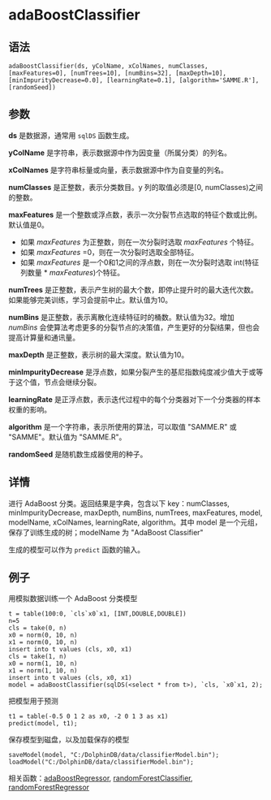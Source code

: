 # adaBoostClassifier

## 语法

`adaBoostClassifier(ds, yColName, xColNames, numClasses,
[maxFeatures=0], [numTrees=10], [numBins=32], [maxDepth=10],
[minImpurityDecrease=0.0], [learningRate=0.1], [algorithm='SAMME.R'],
[randomSeed])`

## 参数

**ds** 是数据源，通常用 `sqlDS` 函数生成。

**yColName** 是字符串，表示数据源中作为因变量（所属分类）的列名。

**xColNames** 是字符串标量或向量，表示数据源中作为自变量的列名。

**numClasses** 是正整数，表示分类数目。y 列的取值必须是[0, numClasses)之间的整数。

**maxFeatures** 是一个整数或浮点数，表示一次分裂节点选取的特征个数或比例。默认值是0。

* 如果 *maxFeatures* 为正整数，则在一次分裂时选取
  *maxFeatures* 个特征。
* 如果 *maxFeatures* =0，则在一次分裂时选取全部特征。
* 如果 *maxFeatures* 是一个0和1之间的浮点数，则在一次分裂时选取 int(特征列数量
  \* *maxFeatures*)个特征。

**numTrees** 是正整数，表示产生树的最大个数，即停止提升时的最大迭代次数。如果能够完美训练，学习会提前中止。默认值为10。

**numBins** 是正整数，表示离散化连续特征时的桶数。默认值为32。增加 *numBins*
会使算法考虑更多的分裂节点的决策值，产生更好的分裂结果，但也会提高计算量和通讯量。

**maxDepth** 是正整数，表示树的最大深度。默认值为10。

**minImpurityDecrease** 是浮点数，如果分裂产生的基尼指数纯度减少值大于或等于这个值，节点会继续分裂。

**learningRate** 是正浮点数，表示迭代过程中的每个分类器对下一个分类器的样本权重的影响。

**algorithm** 是一个字符串，表示所使用的算法，可以取值 "SAMME.R" 或 "SAMME"。默认值为 "SAMME.R"。

**randomSeed** 是随机数生成器使用的种子。

## 详情

进行 AdaBoost 分类。返回结果是字典，包含以下 key：numClasses, minImpurityDecrease,
maxDepth, numBins, numTrees, maxFeatures, model, modelName, xColNames, learningRate,
algorithm。其中 model 是一个元组，保存了训练生成的树；modelName 为 "AdaBoost Classifier"

生成的模型可以作为 `predict` 函数的输入。

## 例子

用模拟数据训练一个 AdaBoost 分类模型

```
t = table(100:0, `cls`x0`x1, [INT,DOUBLE,DOUBLE])
n=5
cls = take(0, n)
x0 = norm(0, 10, n)
x1 = norm(0, 10, n)
insert into t values (cls, x0, x1)
cls = take(1, n)
x0 = norm(1, 10, n)
x1 = norm(1, 10, n)
insert into t values (cls, x0, x1)
model = adaBoostClassifier(sqlDS(<select * from t>), `cls, `x0`x1, 2);
```

把模型用于预测

```
t1 = table(-0.5 0 1 2 as x0, -2 0 1 3 as x1)
predict(model, t1);
```

保存模型到磁盘，以及加载保存的模型

```
saveModel(model, "C:/DolphinDB/data/classifierModel.bin");
loadModel("C:/DolphinDB/data/classifierModel.bin");
```

相关函数：[adaBoostRegressor](adaBoostRegressor.html),
[randomForestClassifier](../r/randomForestClassifier.html), [randomForestRegressor](../r/randomForestRegressor.html)

